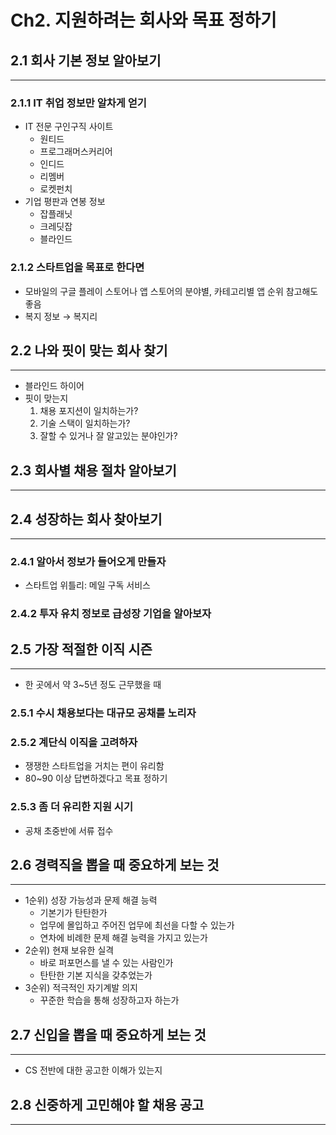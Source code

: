 # Ch2. 지원하려는 회사와 목표 정하기

## 2.1 회사 기본 정보 알아보기

---

### 2.1.1 IT 취업 정보만 알차게 얻기

- IT 전문 구인구직 사이트
    - 원티드
    - 프로그래머스커리어
    - 인디드
    - 리멤버
    - 로켓펀치
- 기업 평판과 연봉 정보
    - 잡플래닛
    - 크레딧잡
    - 블라인드

### 2.1.2 스타트업을 목표로 한다면

- 모바일의 구글 플레이 스토어나 앱 스토어의 분야별, 카테고리별 앱 순위 참고해도 좋음
- 복지 정보 → 복지리

## 2.2 나와 핏이 맞는 회사 찾기

---

- 블라인드 하이어
- 핏이 맞는지
    1. 채용 포지션이 일치하는가?
    2. 기술 스택이 일치하는가?
    3. 잘할 수 있거나 잘 알고있는 분야인가?

## 2.3 회사별 채용 절차 알아보기

---

## 2.4 성장하는 회사 찾아보기

---

### 2.4.1 알아서 정보가 들어오게 만들자

- 스타트업 위틀리: 메일 구독 서비스

### 2.4.2 투자 유치 정보로 급성장 기업을 알아보자

## 2.5 가장 적절한 이직 시즌

---

- 한 곳에서 약 3~5년 정도 근무했을 때

### 2.5.1 수시 채용보다는 대규모 공채를 노리자

### 2.5.2 계단식 이직을 고려하자

- 쟁쟁한 스타트업을 거치는 편이 유리함
- 80~90 이상 답변하겠다고 목표 정하기

### 2.5.3 좀 더 유리한 지원 시기

- 공채 초중반에 서류 접수

## 2.6 경력직을 뽑을 때 중요하게 보는 것

---

- 1순위) 성장 가능성과 문제 해결 능력
    - 기본기가 탄탄한가
    - 업무에 몰입하고 주어진 업무에 최선을 다할 수 있는가
    - 연차에 비례한 문제 해결 능력을 가지고 있는가
- 2순위) 현재 보유한 실격
    - 바로 퍼포먼스를 낼 수 있는 사람인가
    - 탄탄한 기본 지식을 갖추었는가
- 3순위) 적극적인 자기계발 의지
    - 꾸준한 학습을 통해 성장하고자 하는가

## 2.7 신입을 뽑을 때 중요하게 보는 것

---

- CS 전반에 대한 공고한 이해가 있는지

## 2.8 신중하게 고민해야 할 채용 공고

---